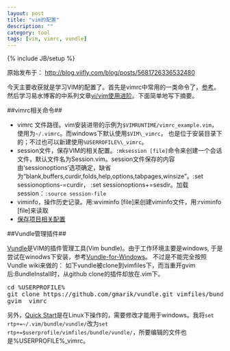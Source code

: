 ```yaml
---
layout: post
title: "vim的配置"
description: ""
category: tool
tags: [vim, vimrc, vundle]
---
```

{% include JB/setup %}

原始发布于： http://blog.viifly.com/blog/posts/5681726336532480

今天主要收获就是学习VIM的配置了。首先是vimrc中常用的一类命令了，[参考][1]。然后学习易水博客的中系列文章[vi/vim使用进阶][2]。下面简单地写下摘要。

##vimrc相关命令##

 - vimrc 文件路径。vim安装进带的示例为`$VIMRUNTIME/vimrc_example.vim`，使用为`~/.vimrc`。而windows下默认使用`$VIM\_vimrc`， 也是位于安装目录下的；不过也可以新建使用`%USERROFILE%\_vimrc`。
 - session文件，保存VIM的相关配置。`:mksession [file]`命令来创建一个会话文件，默认文件名为Session.vim。session文件保存的内容由‘sessionoptions’选项确定，缺省为“blank,buffers,curdir,folds,help,options,tabpages,winsize”。:set sessionoptions-=curdir， :set sessionoptions+=sesdir。加载session：`:source session-file`
 - viminfo，操作历史记录。用:wviminfo [file]来创建viminfo文件，用:rviminfo [file]来读取
 - [保存项目相关配置][3]

##Vundle管理插件##

[Vundle][4]是VIM的插件管理工具(Vim bundle)。由于工作环境主要是windows, 于是尝试在winodws下安装，参考[Vundle-for-Windows][5]。 不过是不能完全按照Vundle wiki来做的： 如下vundle被clone到vimfiles下，而当重开gvim后:BundleInstall时，从github clone的插件却放在.vim下。


<pre class="prettyprint linenums">
cd %USERPROFILE%
git clone https://github.com/gmarik/vundle.git vimfiles/bundle/vundle
gvim _vimrc
</pre>

另外，[Quick Start][6]是在Linux下操作的，需要修改才能用于windows。我将`set rtp+=~/.vim/bundle/vundle/`改为`set rtp+=$userprofile/vimfiles/bundle/vundle/`，所要编辑的文件也是%USERPROFILE%\_vimrc。


  [1]: http://edyfox.codecarver.org/html/_vimrc_for_beginners.html
  [2]: http://easwy.com/blog/archives/advanced-vim-skills-catalog/
  [3]: http://easwy.com/blog/archives/advanced-vim-skills-save-project-configuration/
  [4]: https://github.com/gmarik/vundle
  [5]: https://github.com/gmarik/vundle/wiki/Vundle-for-Windows
  [6]: https://github.com/gmarik/vundle/blob/master/README.md#quick-start
